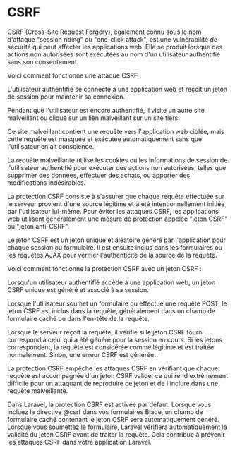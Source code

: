 # CSRF 

CSRF (Cross-Site Request Forgery), également connu sous le nom d'attaque "session riding" ou "one-click attack", est une vulnérabilité de sécurité qui peut affecter les applications web. Elle se produit lorsque des actions non autorisées sont exécutées au nom d'un utilisateur authentifié sans son consentement.

Voici comment fonctionne une attaque CSRF :

L'utilisateur authentifié se connecte à une application web et reçoit un jeton de session pour maintenir sa connexion.

Pendant que l'utilisateur est encore authentifié, il visite un autre site malveillant ou clique sur un lien malveillant sur un site tiers.

Ce site malveillant contient une requête vers l'application web ciblée, mais cette requête est masquée et exécutée automatiquement sans que l'utilisateur en ait conscience.

La requête malveillante utilise les cookies ou les informations de session de l'utilisateur authentifié pour exécuter des actions non autorisées, telles que supprimer des données, effectuer des achats, ou apporter des modifications indésirables.

La protection CSRF consiste à s'assurer que chaque requête effectuée sur le serveur provient d'une source légitime et a été intentionnellement initiée par l'utilisateur lui-même. Pour éviter les attaques CSRF, les applications web utilisent généralement une mesure de protection appelée "jeton CSRF" ou "jeton anti-CSRF".

Le jeton CSRF est un jeton unique et aléatoire généré par l'application pour chaque session ou formulaire. Il est ensuite inclus dans les formulaires ou les requêtes AJAX pour vérifier l'authenticité de la source de la requête.

Voici comment fonctionne la protection CSRF avec un jeton CSRF :

Lorsqu'un utilisateur authentifié accède à une application web, un jeton CSRF unique est généré et associé à sa session.

Lorsque l'utilisateur soumet un formulaire ou effectue une requête POST, le jeton CSRF est inclus dans la requête, généralement dans un champ de formulaire caché ou dans l'en-tête de la requête.

Lorsque le serveur reçoit la requête, il vérifie si le jeton CSRF fourni correspond à celui qui a été généré pour la session en cours. Si les jetons correspondent, la requête est considérée comme légitime et est traitée normalement. Sinon, une erreur CSRF est générée.

La protection CSRF empêche les attaques CSRF en vérifiant que chaque requête est accompagnée d'un jeton CSRF valide, ce qui rend extrêmement difficile pour un attaquant de reproduire ce jeton et de l'inclure dans une requête malveillante.

Dans Laravel, la protection CSRF est activée par défaut. Lorsque vous incluez la directive @csrf dans vos formulaires Blade, un champ de formulaire caché contenant le jeton CSRF sera automatiquement généré. Lorsque vous soumettez le formulaire, Laravel vérifiera automatiquement la validité du jeton CSRF avant de traiter la requête. Cela contribue à prévenir les attaques CSRF dans votre application Laravel.

